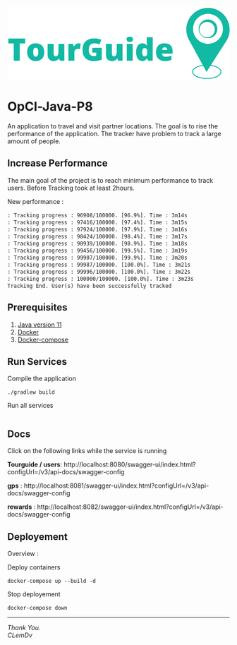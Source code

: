 <p align="center">
  <img src="https://github.com/ClementDv/OpCl-Java-P8/blob/dev/.readme/tourGuideLogo.PNG?raw=true" alt="Logo"/>
</p>

# OpCl-Java-P8

An application to travel and visit partner locations.
The goal is to rise the performance of the application. The tracker have problem to track a large amount of people.

## Increase Performance

The main goal of the project is to reach minimum performance to track users.
Before Tracking took at least 2hours.

New performance :
```
: Tracking progress : 96908/100000. [96.9%]. Time : 3m14s
: Tracking progress : 97416/100000. [97.4%]. Time : 3m15s
: Tracking progress : 97924/100000. [97.9%]. Time : 3m16s
: Tracking progress : 98424/100000. [98.4%]. Time : 3m17s
: Tracking progress : 98939/100000. [98.9%]. Time : 3m18s
: Tracking progress : 99456/100000. [99.5%]. Time : 3m19s
: Tracking progress : 99907/100000. [99.9%]. Time : 3m20s
: Tracking progress : 99987/100000. [100.0%]. Time : 3m21s
: Tracking progress : 99996/100000. [100.0%]. Time : 3m22s
: Tracking progress : 100000/100000. [100.0%]. Time : 3m23s
Tracking End. User(s) have been successfully tracked
```

## Prerequisites

1. [Java version 11](https://adoptopenjdk.net/?variant=openjdk15&jvmVariant=hotspot)
2. [Docker](https://docs.docker.com/get-docker/)
3. [Docker-compose](https://docs.docker.com/compose/install/)

## Run Services

Compile the application
```
./gradlew build
```

Run all services
```

```

## Docs

Click on the following links while the service is running

**Tourguide / users**: http://localhost:8080/swagger-ui/index.html?configUrl=/v3/api-docs/swagger-config

**gps** : http://localhost:8081/swagger-ui/index.html?configUrl=/v3/api-docs/swagger-config

**rewards** : http://localhost:8082/swagger-ui/index.html?configUrl=/v3/api-docs/swagger-config

## Deployement

Overview :

Deploy containers
```
docker-compose up --build -d
```

Stop deployement
```
docker-compose down
```

---------------------------------------
*Thank You.  
CLemDv*
